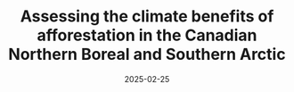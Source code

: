 ---
title: "Assessing the climate benefits of afforestation in the Canadian Northern Boreal and Southern Arctic"
collection: publications
status: published
permalink: /publications/afforestation
excerpt: "Afforestation greatly influences several earth system processes, making it essential to understand these effects to accurately assess its potential for climate change mitigation. Although our understanding of forest-climate system interactions has improved, significant knowledge gaps remain, preventing definitive assessments of afforestation's net climate benefits. In this review, focusing on the Canadian northern boreal and southern arctic, we identify these gaps and synthesize existing knowledge. The review highlights regional realities, Earth's climatic history, uncertainties in biogeochemical (BGC) and biogeophysical (BGP) changes following afforestation, and limitations in current assessment methodologies, emphasizing the need to reconcile these uncertainties before drawing firm conclusions about the climate benefits of afforestation. Finally, we propose an assessment framework which considers multiple forcing components, temporal analysis, future climatic contexts, and implementation details. We hope that the research gaps and assessment framework discussed in this review inform afforestation policy in Canada and other circumpolar nations. "
date: 2025-02-25
venue: 'Nature Communications'
paperurl: 'https://www.nature.com/articles/s41467-025-56699-9'
citation: 'Dsouza, K. B., Ofosu, E., Salkeld, J., Boudreault, R., Moreno-Cruz, J., & Leonenko, Y. (2025). Assessing the climate benefits of afforestation in the Canadian Northern Boreal and Southern Arctic. Nature Communications, 16(1), 1964.'
---